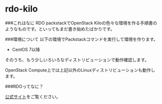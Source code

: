 # rdo-kilo

###これはなに
RDO packstackでOpenStack Kiloの色々な環境を作る手順書のようなものです。といってもまだ書き始めたばかりです。

###環境について
以下の環境でPackstackコマンドを実行して環境を作ります。

- CentOS 7以降

そのうち、もう少しいろいろなディストリビューションで動作確認します。

OpenStack Compute上では上記以外のLinuxディストリビューションも動作します。

###RDOってなに？

[公式サイト](https://www.rdoproject.org/Main_Page)をご覧ください。


